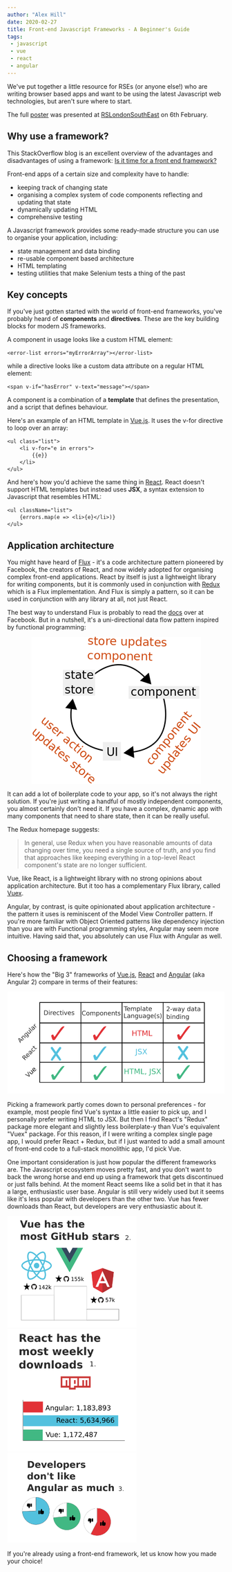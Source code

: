 ```yaml
---
author: "Alex Hill"
date: 2020-02-27
title: Front-end Javascript Frameworks - A Beginner's Guide
tags:
 - javascript
 - vue
 - react
 - angular
---
```


We've put together a little resource for RSEs (or anyone else!) who are writing browser 
based apps and want to be using the latest Javascript web technologies, but aren't sure 
where to start. 

The full <a href="/resources/jsbeginnersguide.pdf" target="_blank">poster</a> was presented 
at [RSLondonSouthEast](https://rslondon.ac.uk/) on 6th February.

## Why use a framework?
This StackOverflow blog is an excellent overview of the advantages and disadvantages of using a framework:
[Is it time for a front end framework?](https://stackoverflow.blog/2020/02/03/is-it-time-for-a-front-end-framework/)

Front-end apps of a certain size and complexity have to handle:

* keeping track of changing state
* organising a complex system of code components reflecting and updating that state
* dynamically updating HTML
* comprehensive testing

A Javascript framework provides some ready-made structure you can use to
 organise your application, including:
 
* state management and data binding
* re-usable component based architecture
* HTML templating
* testing utilities that make Selenium tests a thing of the past

## Key concepts 
If you've just gotten started with the world of front-end frameworks, you've probably heard of 
**components** and **directives**. These are the key building blocks for modern JS frameworks.

A component in usage looks like a custom HTML element:

```
<error-list errors="myErrorArray"></error-list>
```

while a directive looks like a custom data attribute on a regular HTML element:

```
<span v-if="hasError" v-text="message"></span>
```

A component is a combination of a **template** that defines the presentation, and a script that defines 
behaviour.

Here's an example of an HTML template in [Vue.js](https://vuejs.org/). It uses the v-for directive to loop over an array:

```
<ul class="list">
    <li v-for="e in errors">
        {{e}}
    </li>
</ul>
```

And here's how you'd achieve the same thing in [React](https://reactjs.org/). React doesn't support HTML templates but instead 
uses **JSX**, a syntax extension to Javascript that resembles HTML:

```
<ul className="list">
    {errors.map(e => <li>{e}</li>)}
</ul>
```

## Application architecture
You might have heard of [Flux](https://facebook.github.io/flux/) - it's a code architecture pattern pioneered by Facebook, the creators of React,
 and now widely adopted for organising complex front-end applications. React by itself is just a lightweight library for writing components, but it is commonly 
used in conjunction with [Redux](https://react-redux.js.org/) which is a Flux implementation. And Flux is simply a pattern, so
it can be used in conjunction with any library at all, not just React.

The best way to understand Flux is probably to read the [docs](https://facebook.github.io/flux/docs/overview) over at Facebook. 
But in a nutshell, it's a uni-directional data flow pattern inspired by functional programming:

<img style="width:auto; display: block; margin: 0 auto;" src="/img/flux.png" alt="Diagram explaining the Flux data flow pattern"/> 

It can add a lot of boilerplate code to your app, so it's not always the right solution. If you're just writing a handful 
of mostly independent components, you almost certainly don't need it. If you have a complex, dynamic app with many components
 that need to share state, then it can be really useful.

The Redux homepage suggests:

> In general, use Redux when you have reasonable amounts of data changing over time, you need a single source of truth, and you find
> that approaches like keeping everything in a top-level React component's state are no longer sufficient.

Vue, like React, is a lightweight library with no strong opinions about application architecture. 
But it too has a complementary Flux library, called [Vuex](https://vuex.vuejs.org/).

Angular, by contrast, is quite opinionated about application architecture - the pattern it uses is reminiscent of the 
Model View Controller pattern. If you're more familiar with Object Oriented patterns like 
dependency injection than you are with Functional programming styles, Angular may seem more intuitive. Having said that, you 
absolutely can use Flux with Angular as well.

## Choosing a framework

Here's how the "Big 3" frameworks of [Vue.js](https://vuejs.org/), [React](https://reactjs.org/) and [Angular](https://angular.io/) (aka Angular 2)
compare in terms of their features:

<img style="width:auto" src="/img/jstable.png" alt="Comparison between features of Js frameworks" />

Picking a framework partly comes down to personal preferences - for example, most people find Vue's syntax a little 
easier to pick up, and I personally prefer writing HTML to JSX. But then I find React's "Redux" package more 
elegant and slightly less boilerplate-y than Vue's equivalent "Vuex" package. For this reason, if I were writing a
 complex single page app, I would prefer React + Redux, but if I just wanted to add a small amount of front-end code
  to a full-stack monolithic app, I'd pick Vue.

One important consideration is just how popular the different frameworks are. The Javascript ecosystem 
moves pretty fast, and you don't want to back the wrong horse and end up using a framework that gets discontinued or 
just falls behind. At the moment React seems like a solid bet in that it has a large, enthusiastic user base. 
Angular is still very widely used but it seems like it's less popular with developers than the other two.
 Vue has fewer downloads than React, but developers are very enthusiastic about it.
 
<img style="width:auto" src="/img/githubpopularity.png" alt="Comparison between GitHub popularity of Js frameworks"/>
<img style="width:auto" src="/img/npm.png" alt="Comparison between npm popularity of Js frameworks"/>
<img style="width:auto" src="/img/devs.png" alt="Comparison between developer popularity of Js frameworks"/>

If you're already using a front-end framework, let us know how you made your choice!

[^1]: https://www.npmjs.com/
[^2]: https://github.com/
[^3]: https://insights.stackoverflow.com/survey/2019


